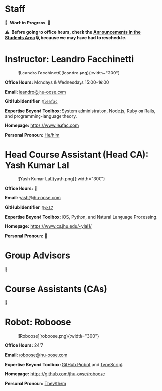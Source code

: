 # Staff

**🚧  Work in Progress  🚧**

**⚠️  Before going to office hours, check the [Announcements in the Students Area](https://github.com/jhu-oose/2019-students/labels/announcement) <span title="You must a student logged into GitHub to see this.">🔒</span>, because we may have had to reschedule.**

# Instructor: Leandro Facchinetti

<figure markdown="1">
![Leandro Facchinetti](leandro.png){:width="300"}
</figure>

**Office Hours:** Mondays & Wednesdays 15:00–16:00

**Email:** <leandro@jhu-oose.com>

**GitHub Identifier**: [`@leafac`](https://github.com/leafac)

**Expertise Beyond Toolbox:** System administration, Node.js, Ruby on Rails, and programming-language theory.

**Homepage:** <https://www.leafac.com>

**Personal Pronoun:** [He/him](https://www.mypronouns.org/he-him)

# Head Course Assistant (Head CA): Yash Kumar Lal

<figure markdown="1">
![Yash Kumar Lal](yash.png){:width="300"}
</figure>

**Office Hours:** <span title="Work in Progress">🚧</span>

**Email:** <yash@jhu-oose.com>

**GitHub Identifier**: [`@ykl7`](https://github.com/ykl7)

**Expertise Beyond Toolbox:** iOS, Python, and Natural Language Processing.

**Homepage:** <https://www.cs.jhu.edu/~ylal1/>

**Personal Pronoun:** <span title="Work in Progress">🚧</span>

# Group Advisors

<span title="Work in Progress">🚧</span>

# Course Assistants (CAs)

<span title="Work in Progress">🚧</span>

# Robot: Roboose

<figure markdown="1">
![Roboose](roboose.png){:width="300"}
</figure>

**Office Hours:** 24/7

**Email:** <roboose@jhu-oose.com>

**Expertise Beyond Toolbox:** [GitHub Probot](https://probot.github.io) and [TypeScript](https://www.typescriptlang.org).

**Homepage:** <https://github.com/jhu-oose/roboose>

**Personal Pronoun:** [They/them](https://www.mypronouns.org/they-them)
